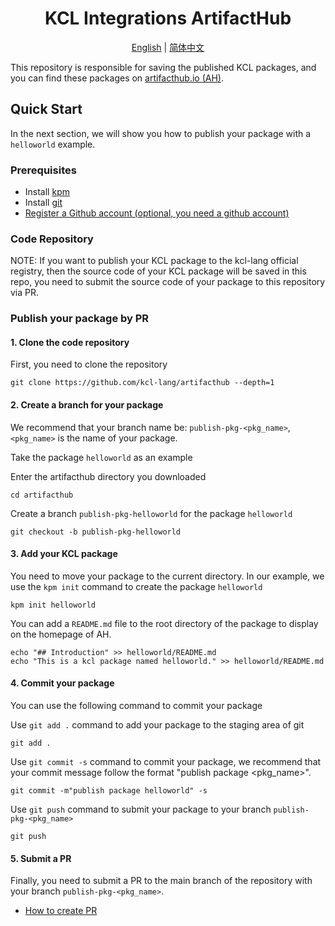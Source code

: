 <h1 align="center">KCL Integrations ArtifactHub</h1>

<p align="center">
<a href="./README.md">English</a> | <a href="./README-zh.md">简体中文</a>

This repository is responsible for saving the published KCL packages, and you can find these packages on [artifacthub.io (AH)](https://artifacthub.io/).

## Quick Start

In the next section, we will show you how to publish your package with a `helloworld` example.

### Prerequisites

- Install [kpm](https://kcl-lang.io/docs/user_docs/guides/package-management/installation/)
- Install [git](https://git-scm.com/book/en/v2/Getting-Started-Installing-Git)
- [Register a Github account (optional, you need a github account)](https://docs.github.com/en/get-started/signing-up-for-github/signing-up-for-a-new-github-account)

### Code Repository

NOTE: If you want to publish your KCL package to the kcl-lang official registry, then the source code of your KCL package will be saved in this repo, you need to submit the source code of your package to this repository via PR.

### Publish your package by PR

#### 1. Clone the code repository

First, you need to clone the repository

```
git clone https://github.com/kcl-lang/artifacthub --depth=1
```

#### 2. Create a branch for your package

We recommend that your branch name be: `publish-pkg-<pkg_name>`, `<pkg_name>` is the name of your package.

Take the package `helloworld` as an example

Enter the artifacthub directory you downloaded
```
cd artifacthub
```

Create a branch `publish-pkg-helloworld` for the package `helloworld`
```
git checkout -b publish-pkg-helloworld
```

#### 3. Add your KCL package

You need to move your package to the current directory. In our example, we use the `kpm init` command to create the package `helloworld`

```
kpm init helloworld
```

You can add a `README.md` file to the root directory of the package to display on the homepage of AH.
```
echo "## Introduction" >> helloworld/README.md
echo "This is a kcl package named helloworld." >> helloworld/README.md
```

#### 4. Commit your package

You can use the following command to commit your package

Use `git add .` command to add your package to the staging area of git

```
git add .
```

Use `git commit -s` command to commit your package, we recommend that your commit message follow the format "publish package <pkg_name>".
```
git commit -m"publish package helloworld" -s
```

Use `git push` command to submit your package to your branch `publish-pkg-<pkg_name>`

```
git push
```

#### 5. Submit a PR

Finally, you need to submit a PR to the main branch of the repository with your branch `publish-pkg-<pkg_name>`.

- [How to create PR](https://docs.github.com/en/pull-requests/collaborating-with-pull-requests/proposing-changes-to-your-work-with-pull-requests/creating-a-pull-request)

